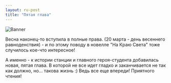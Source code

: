 ```yaml
---
layout: ru-post
title: "Пятая глава"
---
```

![Banner](https://pp.userapi.com/c837624/v837624682/33d95/2PPnTvql9V8.jpg)

Весна наконец-то вступила в полные права. (20 марта - день весеннего равноденствия) - и по этому поводу в новелле "На Краю Света" тоже случилось кое-что интересное!

А именно - к истории станции и главного героя-студента добавилась новая, пятая глава. В которой не все идет гладко и заканчивается не так как должно, но... такова жизнь :) Ведь все еще впереди! Приятного чтения!
